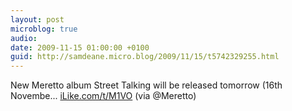 ```yaml
---
layout: post
microblog: true
audio: 
date: 2009-11-15 01:00:00 +0100
guid: http://samdeane.micro.blog/2009/11/15/t5742329255.html
---
```

New Meretto album Street Talking will be released tomorrow (16th Novembe... [iLike.com/t/M1VO](http://iLike.com/t/M1VO) (via @Meretto)
